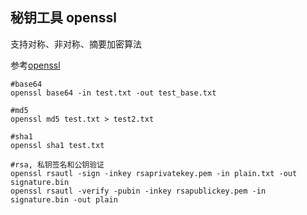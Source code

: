 ## 秘钥工具 openssl

支持对称、非对称、摘要加密算法

参考[openssl](http://linux.51yip.com/search/openssl)

```
#base64
openssl base64 -in test.txt -out test_base.txt

#md5
openssl md5 test.txt > test2.txt

#sha1
openssl sha1 test.txt

#rsa, 私钥签名和公钥验证
openssl rsautl -sign -inkey rsaprivatekey.pem -in plain.txt -out signature.bin
openssl rsautl -verify -pubin -inkey rsapublickey.pem -in signature.bin -out plain

```
